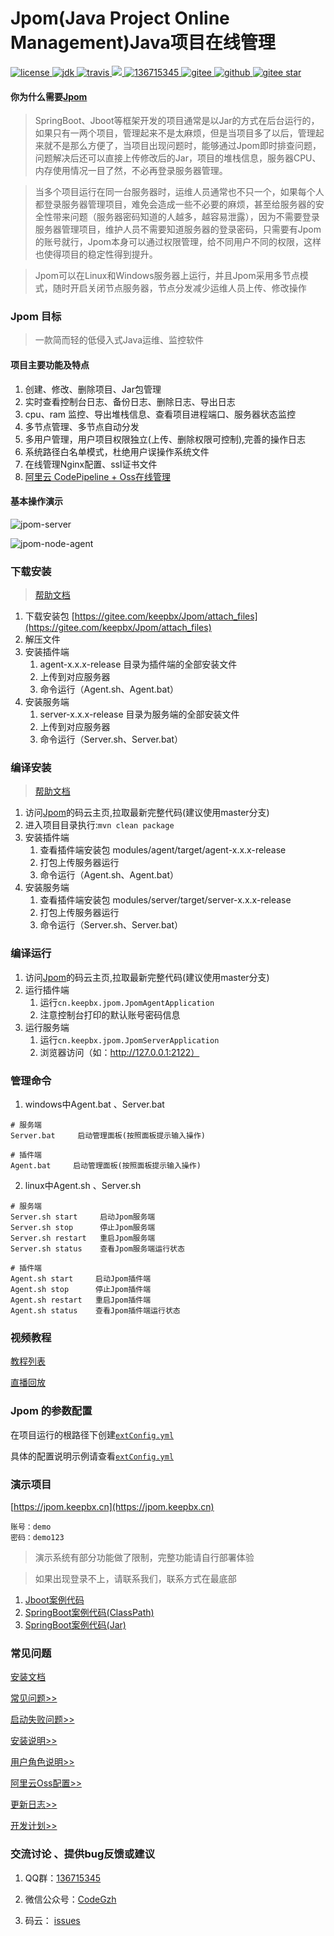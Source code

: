 # Jpom(Java Project Online Management)Java项目在线管理

<a target="_blank" href="https://gitee.com/keepbx/Jpom">
    <img src='https://img.shields.io/github/license/jiangzeyin/jpom.svg?style=flat' alt='license'></img>
</a>
<a target="_blank" href="https://gitee.com/keepbx/Jpom">
    <img src='https://img.shields.io/badge/JDK-1.8+-green.svg' alt='jdk'></img>
</a>
<a target="_blank" href="https://travis-ci.org/jiangzeyin/Jpom">
    <img src='https://travis-ci.org/jiangzeyin/Jpom.svg?branch=master' alt='travis'></img>
</a>
<a target="_blank" href="https://www.codacy.com/app/jiangzeyin/Jpom?utm_source=github.com&amp;utm_medium=referral&amp;utm_content=jiangzeyin/Jpom&amp;utm_campaign=Badge_Grade">
    <img src="https://api.codacy.com/project/badge/Grade/9c97dc9925c84404b63e15fefbacc984"></img>
</a>
<a target="_blank" href="https://shang.qq.com/wpa/qunwpa?idkey=7be1882a2e2f07cd4af28bbb1f13362af270ba4615f2a6c7aaf9605fc0563d1b">
    <img src='https://img.shields.io/badge/QQ%E7%BE%A4-136715345-yellowgreen.svg' alt='136715345'></img>
</a>
<a target="_blank" href="https://gitee.com/keepbx/Jpom">
    <img src='https://img.shields.io/badge/Gitee-%E7%A0%81%E4%BA%91-yellow.svg' alt='gitee'></img>
</a>
<a target="_blank" href="https://github.com/jiangzeyin/Jpom">
    <img src='https://img.shields.io/badge/Github-Github-red.svg' alt='github'></img>
</a>
<a target="_blank" href="https://gitee.com/keepbx/Jpom">
    <img src='https://gitee.com/keepbx/Jpom/badge/star.svg?theme=dark' alt='gitee star'></img>
</a>

#### 你为什么需要[Jpom](https://gitee.com/keepbx/Jpom)

> SpringBoot、Jboot等框架开发的项目通常是以Jar的方式在后台运行的，如果只有一两个项目，管理起来不是太麻烦，但是当项目多了以后，管理起来就不是那么方便了，当项目出现问题时，能够通过Jpom即时排查问题，问题解决后还可以直接上传修改后的Jar，项目的堆栈信息，服务器CPU、内存使用情况一目了然，不必再登录服务器管理。

> 当多个项目运行在同一台服务器时，运维人员通常也不只一个，如果每个人都登录服务器管理项目，难免会造成一些不必要的麻烦，甚至给服务器的安全性带来问题（服务器密码知道的人越多，越容易泄露），因为不需要登录服务器管理项目，维护人员不需要知道服务器的登录密码，只需要有Jpom的账号就行，Jpom本身可以通过权限管理，给不同用户不同的权限，这样也使得项目的稳定性得到提升。

> Jpom可以在Linux和Windows服务器上运行，并且Jpom采用多节点模式，随时开启关闭节点服务器，节点分发减少运维人员上传、修改操作

### Jpom 目标

> 一款简而轻的低侵入式Java运维、监控软件

#### 项目主要功能及特点

1. 创建、修改、删除项目、Jar包管理
2. 实时查看控制台日志、备份日志、删除日志、导出日志
3. cpu、ram 监控、导出堆栈信息、查看项目进程端口、服务器状态监控
4. 多节点管理、多节点自动分发
5. 多用户管理，用户项目权限独立(上传、删除权限可控制),完善的操作日志
6. 系统路径白名单模式，杜绝用户误操作系统文件
7. 在线管理Nginx配置、ssl证书文件
8. [阿里云 CodePipeline + Oss在线管理](/doc/CodePipeline-Oss.md)

#### 基本操作演示

![jpom-server](http://s.keepbx.cn/jpom-server.gif)

![jpom-node-agent](http://s.keepbx.cn/jpom-node-agent.gif)

### 下载安装

> [帮助文档](/doc/install.md)

1. 下载安装包 [https://gitee.com/keepbx/Jpom/attach_files](https://gitee.com/keepbx/Jpom/attach_files)
2. 解压文件
3. 安装插件端
    1. agent-x.x.x-release 目录为插件端的全部安装文件
    2. 上传到对应服务器
    3. 命令运行（Agent.sh、Agent.bat）
4. 安装服务端
    1. server-x.x.x-release 目录为服务端的全部安装文件
    2. 上传到对应服务器
    3. 命令运行（Server.sh、Server.bat）

### 编译安装

> [帮助文档](/doc/install.md)

1. 访问[Jpom](https://gitee.com/keepbx/Jpom)的码云主页,拉取最新完整代码(建议使用master分支)
2. 进入项目目录执行:`mvn clean package`
3. 安装插件端
    1. 查看插件端安装包 modules/agent/target/agent-x.x.x-release
    2. 打包上传服务器运行
    3. 命令运行（Agent.sh、Agent.bat）
4. 安装服务端
    1. 查看插件端安装包 modules/server/target/server-x.x.x-release
    2. 打包上传服务器运行
    3. 命令运行（Server.sh、Server.bat）

### 编译运行

1. 访问[Jpom](https://gitee.com/keepbx/Jpom)的码云主页,拉取最新完整代码(建议使用master分支)
2. 运行插件端   
    1. 运行`cn.keepbx.jpom.JpomAgentApplication`
    2. 注意控制台打印的默认账号密码信息
3. 运行服务端
    1. 运行`cn.keepbx.jpom.JpomServerApplication`
    2. 浏览器访问（如：http://127.0.0.1:2122）

### 管理命令
1. windows中Agent.bat 、Server.bat
```
# 服务端
Server.bat     启动管理面板(按照面板提示输入操作)

# 插件端
Agent.bat     启动管理面板(按照面板提示输入操作)
```
2. linux中Agent.sh 、Server.sh
```
# 服务端
Server.sh start     启动Jpom服务端
Server.sh stop      停止Jpom服务端
Server.sh restart   重启Jpom服务端
Server.sh status    查看Jpom服务端运行状态

# 插件端
Agent.sh start     启动Jpom插件端
Agent.sh stop      停止Jpom插件端
Agent.sh restart   重启Jpom插件端
Agent.sh status    查看Jpom插件端运行状态
```

### 视频教程

[教程列表](https://mp.weixin.qq.com/mp/homepage?__biz=Mzg2OTEzMDIwNg==&hid=5&sn=3712b3edbe0af22c88ac3178a840a799)

[直播回放](https://yq.aliyun.com/live/970)

### Jpom 的参数配置

   在项目运行的根路径下创建[`extConfig.yml`](/src/main/resources/bin/extConfig.yml) 
   
   具体的配置说明示例请查看[`extConfig.yml`](/src/main/resources/bin/extConfig.yml) 

### 演示项目

   [https://jpom.keepbx.cn](https://jpom.keepbx.cn)
```   
账号：demo
密码：demo123
```    
   > 演示系统有部分功能做了限制，完整功能请自行部署体验
   
   > 如果出现登录不上，请联系我们，联系方式在最底部
    
   1. [Jboot案例代码](https://gitee.com/keepbx/Jpom-demo-case/tree/master/jboot-test)
   2. [SpringBoot案例代码(ClassPath)](https://gitee.com/keepbx/Jpom-demo-case/tree/master/springboot-test)
   3. [SpringBoot案例代码(Jar)](https://gitee.com/keepbx/Jpom-demo-case/tree/master/springboot-test-jar)

### 常见问题

[安装文档](/doc/install.md)

[常见问题>>](/FQA.md) 
 
[启动失败问题>>](https://gitee.com/keepbx/Jpom/wikis/pages?sort_id=1395625&doc_id=264493)

[安装说明>>](https://gitee.com/keepbx/Jpom/wikis/pages?sort_id=1395348&doc_id=264493)

[用户角色说明>>](/doc/userRole.md)

[阿里云Oss配置>>](/doc/CodePipeline-Oss.md)

[更新日志>>](/CHANGELOG.md)

[开发计划>>](/PLANS.md)
  
### 交流讨论 、提供bug反馈或建议

  1. QQ群：[136715345](https://shang.qq.com/wpa/qunwpa?idkey=93ff8d8a37a436b752fe38d32075bb1b32a8e0b3d3ff19d0b541ca840433f561)
  
  2. 微信公众号：[CodeGzh](/doc/CodeGzh-QrCode.jpg)
  
  3. 码云： [issues](https://gitee.com/keepbx/Jpom/issues)
  